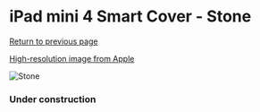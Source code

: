 # iPad mini 4 Smart Cover - Stone

[Return to previous page](/ipad_mini4)

[High-resolution image from Apple](https://store.storeimages.cdn-apple.com/8756/as-images.apple.com/is/MKM02?wid=4500&hei=4500&fmt=png)

<div style="width: 384px"><img src="/everypreview/MKM02.png" alt="Stone"></div>

### Under construction
